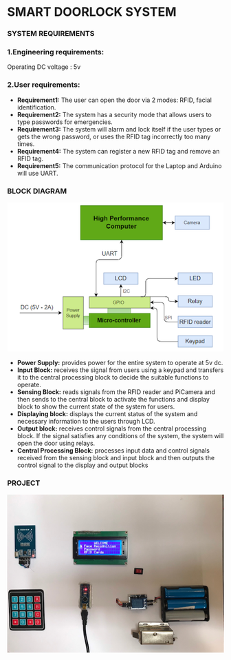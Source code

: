 # SMART DOORLOCK SYSTEM
### SYSTEM REQUIREMENTS
### 1.Engineering requirements:
Operating DC voltage : 5v
### 2.User requirements:
- **Requirement1:** The user can open the door via 2 modes: RFID, facial identification.
- **Requirement2:** The system has a security mode that allows users to type passwords for emergencies.
- **Requirement3:** The system will alarm and lock itself if the user types or gets the wrong password, or uses the RFID tag incorrectly too many times.
- **Requirement4:** The system can register a new RFID tag and remove an RFID tag.
- **Requirement5:** The communication protocol for the Laptop and Arduino will use UART.


### BLOCK DIAGRAM 
!["blockdiagram"](blockdiagram.png)
- **Power Supply:** provides power for the entire system to operate at 5v dc.
- **Input Block:** receives the signal from users using a keypad and transfers it to the central processing block to decide the suitable functions to operate.
- **Sensing Block:** reads signals from the RFID reader and PiCamera and then sends to the central block to activate the functions and display block to show the current state of the system for users.
- **Displaying block:** displays the current status of the system and necessary information to the users through LCD.
- **Output block:** receives control signals from the central processing block. If the signal satisfies any conditions of the system, the system will open the door using relays.
- **Central Processing Block:** processes input data and control signals received from the sensing block and input block and then outputs the control signal to the display and output blocks
### PROJECT
!["project"](project.png)
